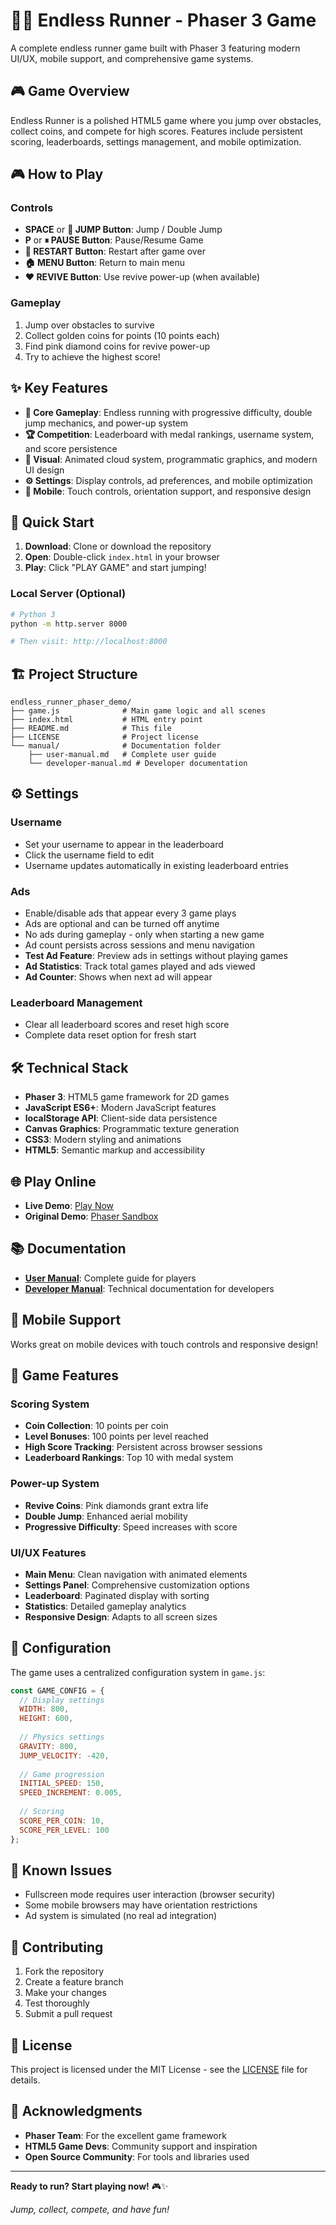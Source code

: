 # 🏃‍♂️ Endless Runner - Phaser 3 Game

A complete endless runner game built with Phaser 3 featuring modern UI/UX, mobile support, and comprehensive game systems.

## 🎮 Game Overview

Endless Runner is a polished HTML5 game where you jump over obstacles, collect coins, and compete for high scores. Features include persistent scoring, leaderboards, settings management, and mobile optimization.

## 🎮 How to Play

### Controls
- **SPACE** or **🚀 JUMP Button**: Jump / Double Jump
- **P** or **⏸ PAUSE Button**: Pause/Resume Game
- **🔄 RESTART Button**: Restart after game over
- **🏠 MENU Button**: Return to main menu
- **❤️ REVIVE Button**: Use revive power-up (when available)

### Gameplay
1. Jump over obstacles to survive
2. Collect golden coins for points (10 points each)
3. Find pink diamond coins for revive power-up
4. Try to achieve the highest score!

## ✨ Key Features

- **🎯 Core Gameplay**: Endless running with progressive difficulty, double jump mechanics, and power-up system
- **🏆 Competition**: Leaderboard with medal rankings, username system, and score persistence
- **🎨 Visual**: Animated cloud system, programmatic graphics, and modern UI design
- **⚙️ Settings**: Display controls, ad preferences, and mobile optimization
- **📱 Mobile**: Touch controls, orientation support, and responsive design

## 🚀 Quick Start

1. **Download**: Clone or download the repository
2. **Open**: Double-click `index.html` in your browser
3. **Play**: Click "PLAY GAME" and start jumping!

### Local Server (Optional)
```bash
# Python 3
python -m http.server 8000

# Then visit: http://localhost:8000
```

## 🏗️ Project Structure

```
endless_runner_phaser_demo/
├── game.js              # Main game logic and all scenes
├── index.html           # HTML entry point
├── README.md            # This file
├── LICENSE              # Project license
└── manual/              # Documentation folder
    ├── user-manual.md   # Complete user guide
    └── developer-manual.md # Developer documentation
```

## ⚙️ Settings

### Username
- Set your username to appear in the leaderboard
- Click the username field to edit
- Username updates automatically in existing leaderboard entries

### Ads
- Enable/disable ads that appear every 3 game plays
- Ads are optional and can be turned off anytime
- No ads during gameplay - only when starting a new game
- Ad count persists across sessions and menu navigation
- **Test Ad Feature**: Preview ads in settings without playing games
- **Ad Statistics**: Track total games played and ads viewed
- **Ad Counter**: Shows when next ad will appear

### Leaderboard Management
- Clear all leaderboard scores and reset high score
- Complete data reset option for fresh start

## 🛠️ Technical Stack

- **Phaser 3**: HTML5 game framework for 2D games
- **JavaScript ES6+**: Modern JavaScript features
- **localStorage API**: Client-side data persistence
- **Canvas Graphics**: Programmatic texture generation
- **CSS3**: Modern styling and animations
- **HTML5**: Semantic markup and accessibility

## 🌐 Play Online

- **Live Demo**: [Play Now](https://enablsoft.github.io/endless_runner_phaser_demo/)
- **Original Demo**: [Phaser Sandbox](https://phaser.io/sandbox/F7W9ewti)

## 📚 Documentation

- **[User Manual](manual/user-manual.md)**: Complete guide for players
- **[Developer Manual](manual/developer-manual.md)**: Technical documentation for developers

## 📱 Mobile Support

Works great on mobile devices with touch controls and responsive design!

## 🎯 Game Features

### Scoring System
- **Coin Collection**: 10 points per coin
- **Level Bonuses**: 100 points per level reached
- **High Score Tracking**: Persistent across browser sessions
- **Leaderboard Rankings**: Top 10 with medal system

### Power-up System
- **Revive Coins**: Pink diamonds grant extra life
- **Double Jump**: Enhanced aerial mobility
- **Progressive Difficulty**: Speed increases with score

### UI/UX Features
- **Main Menu**: Clean navigation with animated elements
- **Settings Panel**: Comprehensive customization options
- **Leaderboard**: Paginated display with sorting
- **Statistics**: Detailed gameplay analytics
- **Responsive Design**: Adapts to all screen sizes

## 🔧 Configuration

The game uses a centralized configuration system in `game.js`:

```javascript
const GAME_CONFIG = {
  // Display settings
  WIDTH: 800,
  HEIGHT: 600,
  
  // Physics settings
  GRAVITY: 800,
  JUMP_VELOCITY: -420,
  
  // Game progression
  INITIAL_SPEED: 150,
  SPEED_INCREMENT: 0.005,
  
  // Scoring
  SCORE_PER_COIN: 10,
  SCORE_PER_LEVEL: 100
};
```

## 🐛 Known Issues

- Fullscreen mode requires user interaction (browser security)
- Some mobile browsers may have orientation restrictions
- Ad system is simulated (no real ad integration)

## 🤝 Contributing

1. Fork the repository
2. Create a feature branch
3. Make your changes
4. Test thoroughly
5. Submit a pull request

## 📄 License

This project is licensed under the MIT License - see the [LICENSE](LICENSE) file for details.

## 🙏 Acknowledgments

- **Phaser Team**: For the excellent game framework
- **HTML5 Game Devs**: Community support and inspiration
- **Open Source Community**: For tools and libraries used

---

**Ready to run? Start playing now!** 🎮✨

*Jump, collect, compete, and have fun!*